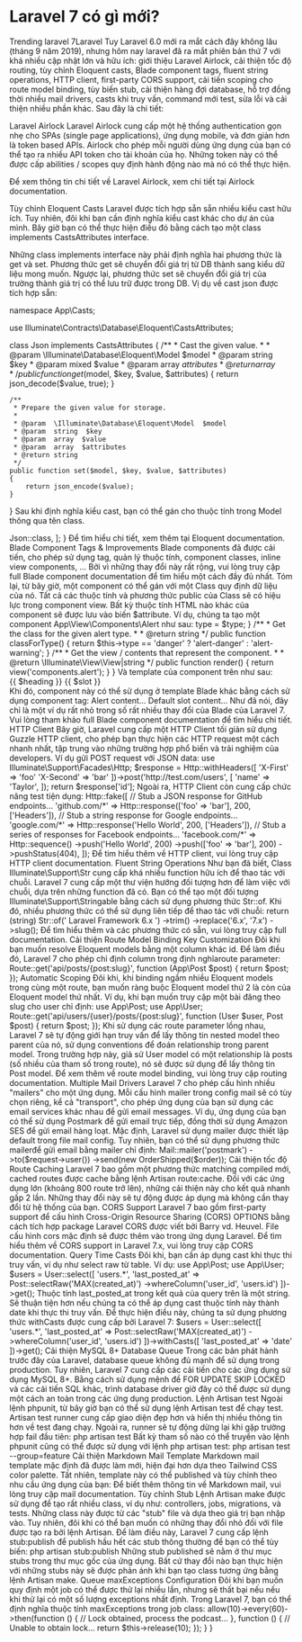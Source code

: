 # Laravel 7 có gì mới?
Trending laravel 7Laravel
Tuy Laravel 6.0 mới ra mắt cách đây không lâu (tháng 9 năm 2019), nhưng hôm nay laravel đã ra mắt phiên bản thứ 7 với khá nhiều cập nhật lớn và hữu ích: giới thiệu Laravel Airlock, cải thiện tốc độ routing, tùy chỉnh Eloquent casts, Blade component tags, fluent string operations, HTTP client, first-party CORS support, cải tiến scoping cho route model binding, tùy biến stub, cải thiện hàng đợi database, hỗ trợ đồng thời nhiều mail drivers, casts khi truy vấn, command mới test, sửa lỗi và cải thiện nhiều phần khác. Sau đây là chi tiết:

Laravel Airlock
Laravel Airlock cung cấp một hệ thống authentication gọn nhẹ cho SPAs (single page applications), ứng dụng mobile, và đơn giản hơn là token based APIs. Airlock cho phép mỗi người dùng ứng dụng của bạn có thể tạo ra nhiều API token cho tài khoản của họ. Những token này có thể được cấp abilities / scopes quy định hành động nào mà nó có thể thực hiện.

Để xem thông tin chi tiết về Laravel Airlock, xem chi tiết tại Airlock documentation.

Tùy chỉnh Eloquent Casts
Laravel được tích hợp sẵn sẵn nhiều kiểu cast hữu ích. Tuy nhiên, đôi khi bạn cần định nghĩa kiểu cast khác cho dự án của mình. Bây giờ bạn có thể thực hiện điều đó bằng cách tạo một class implements CastsAttributes interface.

Những class implements interface này phải định nghĩa hai phương thức là get và set. Phương thức get sẽ chuyển đổi giá trị từ DB thành sang kiểu dữ liệu mong muốn. Ngược lại, phương thức set sẽ chuyển đổi giá trị của trường thành giá trị có thể lưu trữ được trong DB. Vị dụ về cast json được tích hợp sẵn:

namespace App\Casts;

use Illuminate\Contracts\Database\Eloquent\CastsAttributes;

class Json implements CastsAttributes
{
    /**
     * Cast the given value.
     *
     * @param  \Illuminate\Database\Eloquent\Model  $model
     * @param  string  $key
     * @param  mixed  $value
     * @param  array  $attributes
     * @return array
     */
    public function get($model, $key, $value, $attributes)
    {
        return json_decode($value, true);
    }

    /**
     * Prepare the given value for storage.
     *
     * @param  \Illuminate\Database\Eloquent\Model  $model
     * @param  string  $key
     * @param  array  $value
     * @param  array  $attributes
     * @return string
     */
    public function set($model, $key, $value, $attributes)
    {
        return json_encode($value);
    }
}
Sau khi định nghĩa kiểu cast, bạn có thể gán cho thuộc tính trong Model thông qua tên class.

<?php

namespace App;

use App\Casts\Json;
use Illuminate\Database\Eloquent\Model;

class User extends Model
{
    /**
     * The attributes that should be cast to native types.
     *
     * @var array
     */
    protected $casts = [
        'options' => Json::class,
    ];
}
Để tìm hiểu chi tiết, xem thêm tại Eloquent documentation.

Blade Component Tags & Improvements
Blade components đã được cải tiến, cho phép sử dụng tag, quản lý thuộc tính, component classes, inline view components, ... Bởi vì những thay đổi này rất rộng, vui lòng truy cập full Blade component documentation để tìm hiểu một cách đầy đủ nhất.

Tóm lại, từ bây giờ, một component có thể gán với một Class quy định dữ liệu của nó. Tất cả các thuộc tính và phương thức public của Class sẽ có hiệu lực trong component view. Bất kỳ thuộc tính HTML nào khác của component sẽ được lưu vào biến $attribute.

Ví dụ, chúng ta tạo một component App\View\Components\Alert như sau:

<?php

namespace App\View\Components;

use Illuminate\View\Component;

class Alert extends Component
{
    /**
     * The alert type.
     *
     * @var string
     */
    public $type;

    /**
     * Create the component instance.
     *
     * @param  string  $type
     * @return void
     */
    public function __construct($type)
    {
        $this->type = $type;
    }

    /**
     * Get the class for the given alert type.
     *
     * @return string
     */
    public function classForType()
    {
        return $this->type == 'danger' ? 'alert-danger' : 'alert-warning';
    }

    /**
     * Get the view / contents that represent the component.
     *
     * @return \Illuminate\View\View|string
     */
    public function render()
    {
        return view('components.alert');
    }
}
Và template của component trên như sau:

<!-- /resources/views/components/alert.blade.php -->

<div class="alert {{ $classForType() }}" {{ $attributes }}>
    {{ $heading }}

    {{ $slot }}
</div>
Khi đó, component này có thể sử dụng ở template Blade khác bằng cách sử dụng component tag:

<x-alert type="error" class="mb-4">
    <x-slot name="heading">
        Alert content...
    </x-slot>

    Default slot content...
</x-alert>
Như đã nói, đây chỉ là một ví dụ rất nhỏ trong số rất nhiều thay đổi của Blade của Laravel 7. Vui lòng tham khảo full Blade component documentation để tìm hiểu chi tiết.

HTTP Client
Bây giờ, Laravel cung cấp một HTTP Client tối giản sử dụng Guzzle HTTP client, cho phép bạn thực hiện các HTTP request một cách nhanh nhất, tập trung vào những trường hợp phổ biến và trải nghiệm của developers. Ví dụ gửi POST request với JSON data:

use Illuminate\Support\Facades\Http;

$response = Http::withHeaders([
    'X-First' => 'foo'
    'X-Second' => 'bar'
])->post('http://test.com/users', [
    'name' => 'Taylor',
]);

return $response['id'];
Ngoài ra, HTTP Client còn cung cấp chức năng test tiện dụng:

Http::fake([
    // Stub a JSON response for GitHub endpoints...
    'github.com/*' => Http::response(['foo' => 'bar'], 200, ['Headers']),

    // Stub a string response for Google endpoints...
    'google.com/*' => Http::response('Hello World', 200, ['Headers']),

    // Stub a series of responses for Facebook endpoints...
    'facebook.com/*' => Http::sequence()
                            ->push('Hello World', 200)
                            ->push(['foo' => 'bar'], 200)
                            ->pushStatus(404),
]);
Để tim hiểu thêm về HTTP client, vui lòng truy cập HTTP client documentation.

Fluent String Operations
Như bạn đã biết, Class Illuminate\Support\Str cung cấp khá nhiều function hữu ích để thao tác với chuỗi. Laravel 7 cung cấp một thư viện hướng đối tượng hơn để làm việc với chuỗi, dựa trên những function đã có. Bạn có thể tạo một đối tượng Illuminate\Support\Stringable bằng cách sử dụng phương thức Str::of. Khi đó, nhiều phương thức có thể sử dụng liên tiếp để thao tác với chuỗi:

return (string) Str::of('  Laravel Framework 6.x ')
                    ->trim()
                    ->replace('6.x', '7.x')
                    ->slug();
Để tìm hiểu thêm và các phương thức có sẵn, vui lòng truy cập full documentation.

Cải thiện Route Model Binding
Key Customization
Đôi khi bạn muốn resolve Eloquent models bằng một column khác id. Để làm điều đó, Laravel 7 cho phép chỉ định column trong định nghĩaroute parameter:

Route::get('api/posts/{post:slug}', function (App\Post $post) {
    return $post;
});
Automatic Scoping
Đôi khi, khi binding ngầm nhiều Eloquent models trong cùng một route, bạn muốn ràng buộc Eloquent model thứ 2 là còn của Eloquent model thứ nhất. Ví dụ, khi bạn muốn truy cập một bài đăng theo slug cho user chỉ định:

use App\Post;
use App\User;

Route::get('api/users/{user}/posts/{post:slug}', function (User $user, Post $post) {
    return $post;
});
Khi sử dụng các route parameter lồng nhau, Laravel 7 sẽ tự động giới hạn truy vấn để lấy thông tin nested model theo parent của nó, sử dụng conventions để đoán relationship trong parent model. Trong trường hợp này, giả sử User model có một relationship là posts (số nhiều của tham số trong route), nó sẽ được sử dụng để lấy thông tin Post model. Để xem thêm về route model binding, vui lòng truy cập routing documentation.

Multiple Mail Drivers
Laravel 7 cho phép cấu hình nhiều "mailers" cho một ứng dụng. Mỗi cấu hình mailer trong config mail sẽ có tùy chọn riêng, kể cả "transport", cho phép ứng dụng của bạn sử dụng các email services khác nhau để gửi email messages. Ví dụ, ứng dụng của bạn có thể sử dụng Postmark để gửi email trực tiếp, đồng thời sử dụng Amazon SES để gửi email hàng loạt.

Mặc định, Laravel sử dụng mailer được thiết lập default trong file mail config. Tuy nhiên, bạn có thể sử dụng phương thức mailerđể gửi email bằng mailer chỉ định:

Mail::mailer('postmark')
        ->to($request->user())
        ->send(new OrderShipped($order));
Cải thiện tốc độ Route Caching
Laravel 7 bao gồm một phương thức matching compiled mới, cached routes được cache bằng lệnh Artisan route:cache. Đối với các ứng dụng lớn (khoảng 800 route trở lên), những cải thiện này cho kết quả nhanh gấp 2 lần. Những thay đổi này sẽ tự động được áp dụng mà không cần thay đổi từ hệ thống của bạn.

CORS Support
Laravel 7 bao gồm first-party support để cấu hình Cross-Origin Resource Sharing (CORS) OPTIONS bằng cách tích hợp package Laravel CORS được viết bởi Barry vd. Heuvel. File cấu hình cors mặc định sẽ được thêm vào trong ứng dụng Laravel.

Để tìm hiểu thêm về CORS support in Laravel 7.x, vui lòng truy cập CORS documentation.

Query Time Casts
Đôi khi, bạn cần áp dụng cast khi thực thi truy vấn, ví dụ như select raw từ table. Ví dụ:

use App\Post;
use App\User;

$users = User::select([
    'users.*',
    'last_posted_at' => Post::selectRaw('MAX(created_at)')
            ->whereColumn('user_id', 'users.id')
])->get();
Thuộc tính last_posted_at trong kết quả của query trên là một string. Sẽ thuận tiện hơn nếu chúng ta có thể áp dụng cast thuộc tính này thành date khi thực thi truy vấn. Để thực hiện điều này, chúng ta sử dụng phương thức withCasts được cung cấp bởi Laravel 7:

$users = User::select([
    'users.*',
    'last_posted_at' => Post::selectRaw('MAX(created_at)')
            ->whereColumn('user_id', 'users.id')
])->withCasts([
    'last_posted_at' => 'date'
])->get();
Cải thiện MySQL 8+ Database Queue
Trong các bản phát hành trước đây của Laravel, database queue không đủ mạnh để sử dụng trong production. Tuy nhiên, Laravel 7 cung cấp các cải tiến cho các ứng dụng sử dụng MySQL 8+. Bằng cách sử dụng mệnh đề FOR UPDATE SKIP LOCKED và các cải tiến SQL khác, trình database driver giờ đây có thể được sử dụng một cách an toàn trong các ứng dụng production.

Lệnh Artisan test
Ngoài lệnh phpunit, từ bây giờ bạn có thể sử dụng lệnh Artisan test để chạy test. Artisan test runner cung cấp giao diện đẹp hơn và hiển thị nhiều thông tin hơn về test đang chạy. Ngoài ra, runner sẽ tự động dừng lại khi gặp trường hợp fail đầu tiên:

php artisan test


Bất kỳ tham số nào có thể truyền vào lệnh phpunit cũng có thể được sử dụng với lệnh php artisan test:

php artisan test --group=feature
Cải thiện Markdown Mail Template
Markdown mail template mặc định đã được làm mới, hiện đại hơn dựa theo Tailwind CSS color palette. Tất nhiên, template này có thể published và tùy chỉnh theo nhu cầu ứng dụng của bạn:

Để biết thêm thông tin về Markdown mail, vui lòng truy cập mail documentation.

Tùy chỉnh Stub
Lệnh Artisan make được sử dụng để tạo rất nhiều class, ví dụ như: controllers, jobs, migrations, và tests. Những class này được từ các "stub" file và dựa theo giá trị bạn nhập vào. Tuy nhiên, đôi khi có thể bạn muốn có những thay đổi nhỏ đối với file được tạo ra bởi lệnh Artisan. Để làm điều này, Laravel 7 cung cấp lệnh stub:publish để publish hầu hết các stub thông thường để bạn có thể tùy biến:

php artisan stub:publish

Những stub published sẽ nằm ở thư mục stubs trong thư mục gốc của ứng dụng. Bất cứ thay đổi nào bạn thực hiện với những stubs này sẽ được phản ánh khi bạn tạo class tương ứng bằng lệnh Artisan make.

Queue maxExceptions Configuration
Đôi khi bạn muốn quy định một job có thể được thử lại nhiều lần, nhưng sẽ thất bại nếu nếu khi thử lại có một số lượng exceptions nhất định. Trong Laravel 7, bạn có thể định nghĩa thuộc tính maxExceptions trong job class:

<?php

namespace App\Jobs;

class ProcessPodcast implements ShouldQueue
{
    /**
     * The number of times the job may be attempted.
     *
     * @var int
     */
    public $tries = 25;

    /**
     * The maximum number of exceptions to allow before failing.
     *
     * @var int
     */
    public $maxExceptions = 3;

    /**
     * Execute the job.
     *
     * @return void
     */
    public function handle()
    {
        Redis::throttle('key')->allow(10)->every(60)->then(function () {
            // Lock obtained, process the podcast...
        }, function () {
            // Unable to obtain lock...
            return $this->release(10);
        });
    }
}
